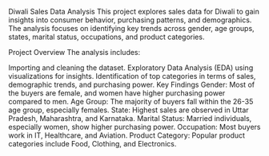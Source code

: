 Diwali Sales Data Analysis
This project explores sales data for Diwali to gain insights into consumer behavior, purchasing patterns, and demographics. The analysis focuses on identifying key trends across gender, age groups, states, marital status, occupations, and product categories.

Project Overview
The analysis includes:

Importing and cleaning the dataset.
Exploratory Data Analysis (EDA) using visualizations for insights.
Identification of top categories in terms of sales, demographic trends, and purchasing power.
Key Findings
Gender: Most of the buyers are female, and women have higher purchasing power compared to men.
Age Group: The majority of buyers fall within the 26-35 age group, especially females.
State: Highest sales are observed in Uttar Pradesh, Maharashtra, and Karnataka.
Marital Status: Married individuals, especially women, show higher purchasing power.
Occupation: Most buyers work in IT, Healthcare, and Aviation.
Product Category: Popular product categories include Food, Clothing, and Electronics.